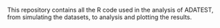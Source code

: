 This repository contains all the R code used in the analysis of ADATEST, from simulating the datasets, to analysis and plotting the results.
